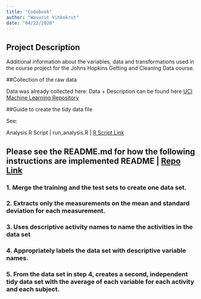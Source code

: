 ```yaml
---
title: "Codebook"
author: "Wasurut Vihkokrut"
date: "04/22/2020"
---
```


## Project Description
Additional information about the variables, data and transformations used in the course project for the Johns Hopkins Getting and Cleaning Data course.


##Collection of the raw data

Data was already collected here:
Data + Description can be found here [UCI Machine Learning Repository](http://archive.ics.uci.edu/ml/datasets/Human+Activity+Recognition+Using+Smartphones)


##Guide to create the tidy data file

See: 

Analysis R Script |  run_analysis.R |  [R Script Link](https://github.com/wvihokrut/run_analysis/blob/master/run_analysis.R "run_analysis.R")

## Please see the README.md for how the following instructions are implemented README |  [Repo Link](https://github.com/wvihokrut/run_analysis/blob/master/README.md "README.md")
### 1. Merge the training and the test sets to create one data set.
### 2. Extracts only the measurements on the mean and standard deviation for each measurement.
### 3. Uses descriptive activity names to name the activities in the data set
### 4. Appropriately labels the data set with descriptive variable names.
### 5. From the data set in step 4, creates a second, independent tidy data set with the average of each variable for each activity and each subject.


